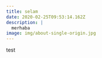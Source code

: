 ```yaml
---
title: selam
date: 2020-02-25T09:53:14.162Z
description: |
  merhaba
image: img/about-single-origin.jpg
---
```

test
